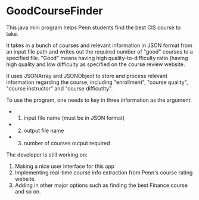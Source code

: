 # GoodCourseFinder

This java mini program helps Penn students find the best CIS course to take. 

It takes in a bunch of courses and relevant information in JSON format from an input file path and writes out the required number of "good" courses to a specified file. "Good" means having high quality-to-difficulty ratio (having high quality and low difficulty as specified on the course review website.

It uses JSONArray and JSONObject to store and process relevant information regarding the course, including "enrollment", "course quality", "course instructor" and "course difficutlty". 

To use the program, one needs to key in three information as the argument: 

 * 1. input file name (must be in JSON format)
 * 2. output file name
 * 3. number of courses output required
 
 The developer is still working on:
 1. Making a nice user interface for this app
 2. Implementing real-time course info extraction from Penn's course rating website.
 3. Adding in other major options such as finding the best Finance course and so on. 
